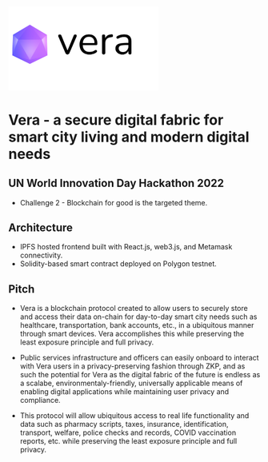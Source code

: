 <img src="https://github.com/gradytucker/Vera/blob/main/src/assets/images/vera.png" width="300" >

# Vera - a secure digital fabric for smart city living and modern digital needs

## UN World Innovation Day Hackathon 2022
- Challenge 2 - Blockchain for good is the targeted theme.

## Architecture
- IPFS hosted frontend built with React.js, web3.js, and Metamask connectivity.
- Solidity-based smart contract deployed on Polygon testnet.

## Pitch
- Vera is a blockchain protocol created to allow users to securely store and access their data on-chain for day-to-day smart city needs such as healthcare, transportation, bank accounts, etc., in a ubiquitous manner through smart devices. Vera accomplishes this while preserving the least exposure principle and full privacy.

- Public services infrastructure and officers can easily onboard to interact with Vera users in a privacy-preserving fashion through ZKP, and as such the potential for Vera as the digital fabric of the future is endless as a scalabe, environmentaly-friendly, universally applicable means of enabling digital applications while maintaining user privacy and compliance.

- This protocol will allow ubiquitous access to real life functionality and data such as pharmacy scripts, taxes, insurance, identification, transport, welfare, police checks and records, COVID vaccination reports, etc. while preserving the least exposure principle and full privacy.
